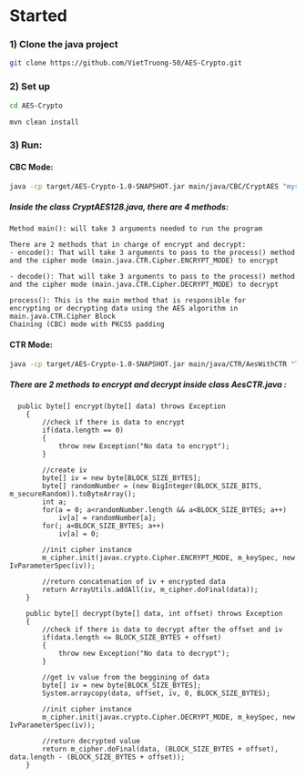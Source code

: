 # Started 

### 1) Clone the java project

```bash
git clone https://github.com/VietTruong-50/AES-Crypto.git
```

### 2) Set up

```bash
cd AES-Crypto
```

```bash
mvn clean install
```

### 3) Run:

#### CBC Mode:


```bash
java -cp target/AES-Crypto-1.0-SNAPSHOT.jar main/java/CBC/CryptAES "mysecretkey12345" "1234567890123457" "Hello world!"
```

##### Inside the class CryptAES128.java, there are 4 methods:

```Method main(): will take 3 arguments needed to run the program```

```
There are 2 methods that in charge of encrypt and decrypt:
- encode(): That will take 3 arguments to pass to the process() method
and the cipher mode (main.java.CTR.Cipher.ENCRYPT_MODE) to encrypt

- decode(): That will take 3 arguments to pass to the process() method
and the cipher mode (main.java.CTR.Cipher.DECRYPT_MODE) to decrypt
```

```
process(): This is the main method that is responsible for
encrypting or decrypting data using the AES algorithm in main.java.CTR.Cipher Block 
Chaining (CBC) mode with PKCS5 padding
```


#### CTR Mode:

```bash
java -cp target/AES-Crypto-1.0-SNAPSHOT.jar main/java/CTR/AesWithCTR "This is the result of CTR"
```

##### There are 2 methods to encrypt and decrypt inside class AesCTR.java :

```
  public byte[] encrypt(byte[] data) throws Exception
    {
        //check if there is data to encrypt
        if(data.length == 0)
        {
            throw new Exception("No data to encrypt");
        }

        //create iv
        byte[] iv = new byte[BLOCK_SIZE_BYTES];
        byte[] randomNumber = (new BigInteger(BLOCK_SIZE_BITS, m_secureRandom)).toByteArray();
        int a;
        for(a = 0; a<randomNumber.length && a<BLOCK_SIZE_BYTES; a++)
            iv[a] = randomNumber[a];
        for(; a<BLOCK_SIZE_BYTES; a++)
            iv[a] = 0;

        //init cipher instance
        m_cipher.init(javax.crypto.Cipher.ENCRYPT_MODE, m_keySpec, new IvParameterSpec(iv));

        //return concatenation of iv + encrypted data
        return ArrayUtils.addAll(iv, m_cipher.doFinal(data));
    }
```


```
    public byte[] decrypt(byte[] data, int offset) throws Exception
    {
        //check if there is data to decrypt after the offset and iv
        if(data.length <= BLOCK_SIZE_BYTES + offset)
        {
            throw new Exception("No data to decrypt");
        }

        //get iv value from the beggining of data
        byte[] iv = new byte[BLOCK_SIZE_BYTES];
        System.arraycopy(data, offset, iv, 0, BLOCK_SIZE_BYTES);

        //init cipher instance
        m_cipher.init(javax.crypto.Cipher.DECRYPT_MODE, m_keySpec, new IvParameterSpec(iv));

        //return decrypted value
        return m_cipher.doFinal(data, (BLOCK_SIZE_BYTES + offset), data.length - (BLOCK_SIZE_BYTES + offset));
    }
```
